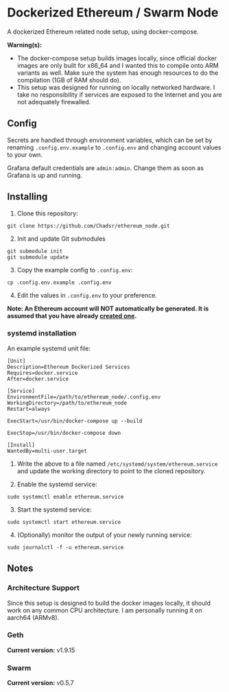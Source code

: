 # Dockerized Ethereum / Swarm Node

A dockerized Ethereum related node setup, using docker-compose.

**Warning(s):**
- The docker-compose setup builds images locally, since official docker images are only built for x86_64 and I wanted this to compile onto ARM variants as well. Make sure the system has enough resources to do the compilation (1GB of RAM should do).
- This setup was designed for running on locally networked hardware. I take no responsibility if services are exposed to the Internet and you are not adequately firewalled.

## Config
Secrets are handled through environment variables, which can be set by renaming `.config.env.example` to `.config.env` and changing account values to your own.

Grafana default credentials are `admin:admin`. Change them as soon as Grafana is up and running.

## Installing
1. Clone this repository:
```
git clone https://github.com/Chadsr/ethereum_node.git
```

2. Init and update Git submodules
```
git submodule init
git submodule update
```

3. Copy the example config to `.config.env`:
```
cp .config.env.example .config.env
```


4. Edit the values in `.config.env` to your preference. 

**Note: An Ethereum account will NOT automatically be generated. It is assumed that you have already [created one](https://github.com/ethereum/go-ethereum/wiki/Managing-your-accounts#creating-an-account).**

### systemd installation
An example systemd unit file: 
```
[Unit]
Description=Ethereum Dockerized Services
Requires=docker.service
After=docker.service

[Service]
EnvironmentFile=/path/to/ethereum_node/.config.env
WorkingDirectory=/path/to/ethereum_node
Restart=always

ExecStart=/usr/bin/docker-compose up --build

ExecStop=/usr/bin/docker-compose down

[Install]
WantedBy=multi-user.target
```

1. Write the above to a file named `/etc/systemd/system/ethereum.service`
 and update the working directory to point to the cloned repository.

2. Enable the systemd service:
```
sudo systemctl enable ethereum.service
```

3. Start the systemd service:
```
sudo systemctl start ethereum.service
```

4. (Optionally) monitor the output of your newly running service:
```
sudo journalctl -f -u ethereum.service
```

## Notes
### Architecture Support
Since this setup is designed to build the docker images locally, it should work on any common CPU architecture. I am personally running it on aarch64 (ARMv8).

### Geth
**Current version:** v1.9.15


### Swarm
**Current version:** v0.5.7
